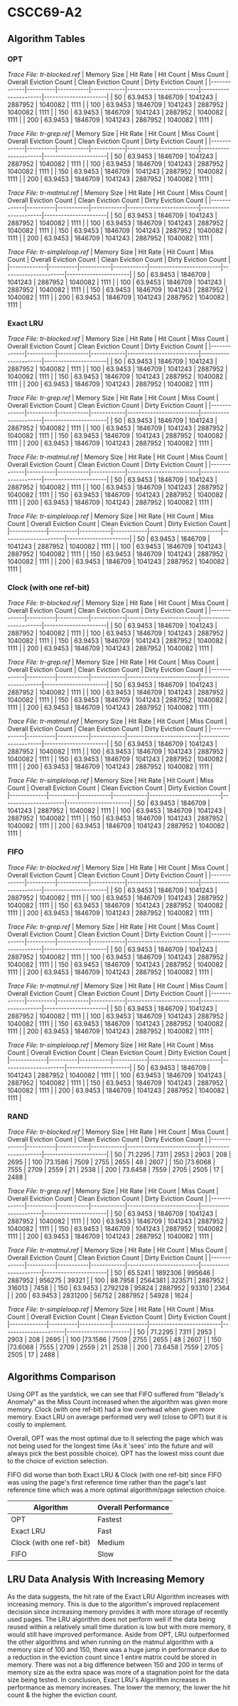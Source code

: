 # CSCC69-A2

## Algorithm Tables

### OPT
_Trace File: tr-blocked.ref_
| Memory Size | Hit Rate | Hit Count | Miss Count | Overall Eviction Count  | Clean Eviction Count | Dirty Eviction Count |
|-------------|----------|-----------|------------|-------------------------|----------------------|----------------------|
| 50          | 63.9453  | 1846709   | 1041243    | 2887952                 | 1040082              | 1111                 |
| 100         | 63.9453  | 1846709   | 1041243    | 2887952                 | 1040082              | 1111                 |
| 150         | 63.9453  | 1846709   | 1041243    | 2887952                 | 1040082              | 1111                 |
| 200         | 63.9453  | 1846709   | 1041243    | 2887952                 | 1040082              | 1111                 |


_Trace File: tr-grep.ref_
| Memory Size | Hit Rate | Hit Count | Miss Count | Overall Eviction Count  | Clean Eviction Count | Dirty Eviction Count |
|-------------|----------|-----------|------------|-------------------------|----------------------|----------------------|
| 50          | 63.9453  | 1846709   | 1041243    | 2887952                 | 1040082              | 1111                 |
| 100         | 63.9453  | 1846709   | 1041243    | 2887952                 | 1040082              | 1111                 |
| 150         | 63.9453  | 1846709   | 1041243    | 2887952                 | 1040082              | 1111                 |
| 200         | 63.9453  | 1846709   | 1041243    | 2887952                 | 1040082              | 1111                 |


_Trace File: tr-matmul.ref_
| Memory Size | Hit Rate | Hit Count | Miss Count | Overall Eviction Count  | Clean Eviction Count | Dirty Eviction Count |
|-------------|----------|-----------|------------|-------------------------|----------------------|----------------------|
| 50          | 63.9453  | 1846709   | 1041243    | 2887952                 | 1040082              | 1111                 |
| 100         | 63.9453  | 1846709   | 1041243    | 2887952                 | 1040082              | 1111                 |
| 150         | 63.9453  | 1846709   | 1041243    | 2887952                 | 1040082              | 1111                 |
| 200         | 63.9453  | 1846709   | 1041243    | 2887952                 | 1040082              | 1111                 |


_Trace File: tr-simpleloop.ref_
| Memory Size | Hit Rate | Hit Count | Miss Count | Overall Eviction Count  | Clean Eviction Count | Dirty Eviction Count |
|-------------|----------|-----------|------------|-------------------------|----------------------|----------------------|
| 50          | 63.9453  | 1846709   | 1041243    | 2887952                 | 1040082              | 1111                 |
| 100         | 63.9453  | 1846709   | 1041243    | 2887952                 | 1040082              | 1111                 |
| 150         | 63.9453  | 1846709   | 1041243    | 2887952                 | 1040082              | 1111                 |
| 200         | 63.9453  | 1846709   | 1041243    | 2887952                 | 1040082              | 1111                 |


### Exact LRU
_Trace File: tr-blocked.ref_
| Memory Size | Hit Rate | Hit Count | Miss Count | Overall Eviction Count  | Clean Eviction Count | Dirty Eviction Count |
|-------------|----------|-----------|------------|-------------------------|----------------------|----------------------|
| 50          | 63.9453  | 1846709   | 1041243    | 2887952                 | 1040082              | 1111                 |
| 100         | 63.9453  | 1846709   | 1041243    | 2887952                 | 1040082              | 1111                 |
| 150         | 63.9453  | 1846709   | 1041243    | 2887952                 | 1040082              | 1111                 |
| 200         | 63.9453  | 1846709   | 1041243    | 2887952                 | 1040082              | 1111                 |


_Trace File: tr-grep.ref_
| Memory Size | Hit Rate | Hit Count | Miss Count | Overall Eviction Count  | Clean Eviction Count | Dirty Eviction Count |
|-------------|----------|-----------|------------|-------------------------|----------------------|----------------------|
| 50          | 63.9453  | 1846709   | 1041243    | 2887952                 | 1040082              | 1111                 |
| 100         | 63.9453  | 1846709   | 1041243    | 2887952                 | 1040082              | 1111                 |
| 150         | 63.9453  | 1846709   | 1041243    | 2887952                 | 1040082              | 1111                 |
| 200         | 63.9453  | 1846709   | 1041243    | 2887952                 | 1040082              | 1111                 |


_Trace File: tr-matmul.ref_
| Memory Size | Hit Rate | Hit Count | Miss Count | Overall Eviction Count  | Clean Eviction Count | Dirty Eviction Count |
|-------------|----------|-----------|------------|-------------------------|----------------------|----------------------|
| 50          | 63.9453  | 1846709   | 1041243    | 2887952                 | 1040082              | 1111                 |
| 100         | 63.9453  | 1846709   | 1041243    | 2887952                 | 1040082              | 1111                 |
| 150         | 63.9453  | 1846709   | 1041243    | 2887952                 | 1040082              | 1111                 |
| 200         | 63.9453  | 1846709   | 1041243    | 2887952                 | 1040082              | 1111                 |


_Trace File: tr-simpleloop.ref_
| Memory Size | Hit Rate | Hit Count | Miss Count | Overall Eviction Count  | Clean Eviction Count | Dirty Eviction Count |
|-------------|----------|-----------|------------|-------------------------|----------------------|----------------------|
| 50          | 63.9453  | 1846709   | 1041243    | 2887952                 | 1040082              | 1111                 |
| 100         | 63.9453  | 1846709   | 1041243    | 2887952                 | 1040082              | 1111                 |
| 150         | 63.9453  | 1846709   | 1041243    | 2887952                 | 1040082              | 1111                 |
| 200         | 63.9453  | 1846709   | 1041243    | 2887952                 | 1040082              | 1111                 |


### Clock (with one ref-bit)
_Trace File: tr-blocked.ref_
| Memory Size | Hit Rate | Hit Count | Miss Count | Overall Eviction Count  | Clean Eviction Count | Dirty Eviction Count |
|-------------|----------|-----------|------------|-------------------------|----------------------|----------------------|
| 50          | 63.9453  | 1846709   | 1041243    | 2887952                 | 1040082              | 1111                 |
| 100         | 63.9453  | 1846709   | 1041243    | 2887952                 | 1040082              | 1111                 |
| 150         | 63.9453  | 1846709   | 1041243    | 2887952                 | 1040082              | 1111                 |
| 200         | 63.9453  | 1846709   | 1041243    | 2887952                 | 1040082              | 1111                 |


_Trace File: tr-grep.ref_
| Memory Size | Hit Rate | Hit Count | Miss Count | Overall Eviction Count  | Clean Eviction Count | Dirty Eviction Count |
|-------------|----------|-----------|------------|-------------------------|----------------------|----------------------|
| 50          | 63.9453  | 1846709   | 1041243    | 2887952                 | 1040082              | 1111                 |
| 100         | 63.9453  | 1846709   | 1041243    | 2887952                 | 1040082              | 1111                 |
| 150         | 63.9453  | 1846709   | 1041243    | 2887952                 | 1040082              | 1111                 |
| 200         | 63.9453  | 1846709   | 1041243    | 2887952                 | 1040082              | 1111                 |


_Trace File: tr-matmul.ref_
| Memory Size | Hit Rate | Hit Count | Miss Count | Overall Eviction Count  | Clean Eviction Count | Dirty Eviction Count |
|-------------|----------|-----------|------------|-------------------------|----------------------|----------------------|
| 50          | 63.9453  | 1846709   | 1041243    | 2887952                 | 1040082              | 1111                 |
| 100         | 63.9453  | 1846709   | 1041243    | 2887952                 | 1040082              | 1111                 |
| 150         | 63.9453  | 1846709   | 1041243    | 2887952                 | 1040082              | 1111                 |
| 200         | 63.9453  | 1846709   | 1041243    | 2887952                 | 1040082              | 1111                 |


_Trace File: tr-simpleloop.ref_
| Memory Size | Hit Rate | Hit Count | Miss Count | Overall Eviction Count  | Clean Eviction Count | Dirty Eviction Count |
|-------------|----------|-----------|------------|-------------------------|----------------------|----------------------|
| 50          | 63.9453  | 1846709   | 1041243    | 2887952                 | 1040082              | 1111                 |
| 100         | 63.9453  | 1846709   | 1041243    | 2887952                 | 1040082              | 1111                 |
| 150         | 63.9453  | 1846709   | 1041243    | 2887952                 | 1040082              | 1111                 |
| 200         | 63.9453  | 1846709   | 1041243    | 2887952                 | 1040082              | 1111                 |


### FIFO
_Trace File: tr-blocked.ref_
| Memory Size | Hit Rate | Hit Count | Miss Count | Overall Eviction Count  | Clean Eviction Count | Dirty Eviction Count |
|-------------|----------|-----------|------------|-------------------------|----------------------|----------------------|
| 50          | 63.9453  | 1846709   | 1041243    | 2887952                 | 1040082              | 1111                 |
| 100         | 63.9453  | 1846709   | 1041243    | 2887952                 | 1040082              | 1111                 |
| 150         | 63.9453  | 1846709   | 1041243    | 2887952                 | 1040082              | 1111                 |
| 200         | 63.9453  | 1846709   | 1041243    | 2887952                 | 1040082              | 1111                 |


_Trace File: tr-grep.ref_
| Memory Size | Hit Rate | Hit Count | Miss Count | Overall Eviction Count  | Clean Eviction Count | Dirty Eviction Count |
|-------------|----------|-----------|------------|-------------------------|----------------------|----------------------|
| 50          | 63.9453  | 1846709   | 1041243    | 2887952                 | 1040082              | 1111                 |
| 100         | 63.9453  | 1846709   | 1041243    | 2887952                 | 1040082              | 1111                 |
| 150         | 63.9453  | 1846709   | 1041243    | 2887952                 | 1040082              | 1111                 |
| 200         | 63.9453  | 1846709   | 1041243    | 2887952                 | 1040082              | 1111                 |


_Trace File: tr-matmul.ref_
| Memory Size | Hit Rate | Hit Count | Miss Count | Overall Eviction Count  | Clean Eviction Count | Dirty Eviction Count |
|-------------|----------|-----------|------------|-------------------------|----------------------|----------------------|
| 50          | 63.9453  | 1846709   | 1041243    | 2887952                 | 1040082              | 1111                 |
| 100         | 63.9453  | 1846709   | 1041243    | 2887952                 | 1040082              | 1111                 |
| 150         | 63.9453  | 1846709   | 1041243    | 2887952                 | 1040082              | 1111                 |
| 200         | 63.9453  | 1846709   | 1041243    | 2887952                 | 1040082              | 1111                 |


_Trace File: tr-simpleloop.ref_
| Memory Size | Hit Rate | Hit Count | Miss Count | Overall Eviction Count  | Clean Eviction Count | Dirty Eviction Count |
|-------------|----------|-----------|------------|-------------------------|----------------------|----------------------|
| 50          | 63.9453  | 1846709   | 1041243    | 2887952                 | 1040082              | 1111                 |
| 100         | 63.9453  | 1846709   | 1041243    | 2887952                 | 1040082              | 1111                 |
| 150         | 63.9453  | 1846709   | 1041243    | 2887952                 | 1040082              | 1111                 |
| 200         | 63.9453  | 1846709   | 1041243    | 2887952                 | 1040082              | 1111                 |

### RAND
_Trace File: tr-blocked.ref_
| Memory Size | Hit Rate | Hit Count | Miss Count | Overall Eviction Count  | Clean Eviction Count | Dirty Eviction Count |
|-------------|----------|-----------|------------|-------------------------|----------------------|----------------------|
| 50          | 71.2295  | 7311   | 2953    | 2903                 | 208              | 2695                 |
| 100         |73.1586  | 7509   | 2755    | 2655                 | 48              | 2607                 |
| 150         |73.6068  | 7555   | 2709    | 2559                 | 21              | 2538                 |
| 200         | 73.6458  | 7559   | 2705    | 2505                 | 17              | 2488                 |


_Trace File: tr-grep.ref_
| Memory Size | Hit Rate | Hit Count | Miss Count | Overall Eviction Count  | Clean Eviction Count | Dirty Eviction Count |
|-------------|----------|-----------|------------|-------------------------|----------------------|----------------------|
| 50          | 63.9453  | 1846709   | 1041243    | 2887952                 | 1040082              | 1111                 |
| 100         | 63.9453  | 1846709   | 1041243    | 2887952                 | 1040082              | 1111                 |
| 150         | 63.9453  | 1846709   | 1041243    | 2887952                 | 1040082              | 1111                 |
| 200         | 63.9453  | 1846709   | 1041243    | 2887952                 | 1040082              | 1111                 |


_Trace File: tr-matmul.ref_
| Memory Size | Hit Rate | Hit Count | Miss Count | Overall Eviction Count  | Clean Eviction Count | Dirty Eviction Count |
|-------------|----------|-----------|------------|-------------------------|----------------------|----------------------|
| 50          | 65.5241  | 1892306   | 995646    | 2887952                 | 956275              | 39321                 |
| 100         | 88.7958  | 2564381   | 323571    | 2887952                 | 316013              | 7458                 |
| 150         | 63.9453  | 2792128   | 95824    | 2887952                 | 93310              | 2364                 |
| 200         | 63.9453  | 2831200   | 56752    | 2887952                 | 54928              | 1624                 |


_Trace File: tr-simpleloop.ref_
| Memory Size | Hit Rate | Hit Count | Miss Count | Overall Eviction Count  | Clean Eviction Count | Dirty Eviction Count |
|-------------|----------|-----------|------------|-------------------------|----------------------|----------------------|
| 50          | 71.2295  | 7311   | 2953    | 2903                 | 208              | 2695                 |
| 100         |73.1586  | 7509   | 2755    | 2655                 | 48              | 2607                 |
| 150         |73.6068  | 7555   | 2709    | 2559                 | 21              | 2538                 |
| 200         | 73.6458  | 7559   | 2705    | 2505                 | 17              | 2488                 |

## Algorithms Comparison
Using OPT as the yardstick, we can see that 
FIFO suffered from "Belady's Anomaly" as the Miss Count increased when the algorithm was given more memory.
Clock (with one ref-bit) had a low overhead when given more memory.
Exact LRU on average performed very well (close to OPT) but it is costly to implement.

Overall, OPT was the most optimal due to it selecting the page which was not being used for the longest time (As it 'sees' into the future and will always pick the best possible choice). OPT has the lowest miss count due to the choice of eviction selection.

FIFO did worse than both Exact LRU & Clock (with one ref-bit) since FIFO was using the page's first reference time rather than the page's last reference time which was a more optimal algorithm/page selection choice.

| Algorithm | Overall Performance |
|---|---|
| OPT  | Fastest |
| Exact LRU | Fast |
| Clock (with one ref-bit) | Medium |
| FIFO | Slow |

## LRU Data Analysis With Increasing Memory
As the data suggests, the hit rate of the Exact LRU Algorithm increases with increasing memory. This is due to the algorithm's improved replacement decision since increasing memory provides it with more storage of recently used pages. The LRU algorithm does not perform well if the data being reused within a relatively small time duration is low but with more memory, it would still have improved performance. Aside from OPT, LRU outperformed the other algorithms and when running on the matmul algorithm with a memory size of 100 and 150, there was a huge jump in performance due to a reduction in the eviction count since 1 entire matrix could be stored in memory. There was not a big difference between 150 and 200 in terms of memory size as the extra space was more of a stagnation point for the data size being tested. In conclusion, Exact LRU's Algorithm increases in performance as memory increases. The lower the memory, the lower the hit count & the higher the eviction count.
